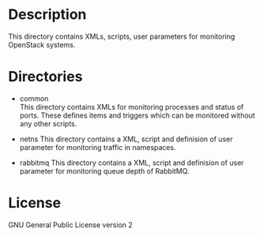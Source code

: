 # Description
This directory contains XMLs, scripts, user parameters for monitoring OpenStack systems.

# Directories
* common  
This directory contains XMLs for monitoring processes and status of ports. These defines items and triggers which can be monitored without any other scripts.

* netns
This directory contains a XML, script and definision of user parameter for monitoring traffic in namespaces.

* rabbitmq
This directory contains a XML, script and definision of user parameter for monitoring queue depth of RabbitMQ.

# License
GNU General Public License version 2